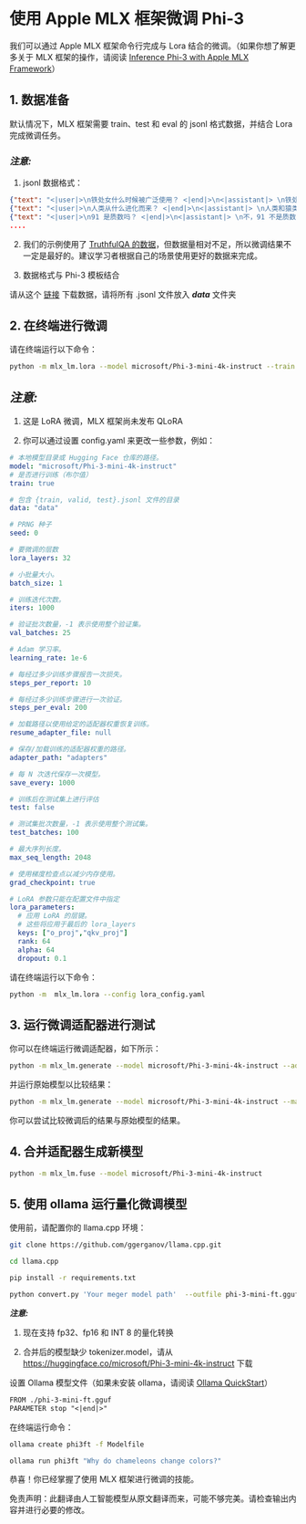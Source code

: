 # **使用 Apple MLX 框架微调 Phi-3**

我们可以通过 Apple MLX 框架命令行完成与 Lora 结合的微调。（如果你想了解更多关于 MLX 框架的操作，请阅读 [Inference Phi-3 with Apple MLX Framework](../03.Inference/MLX_Inference.md)）

## **1. 数据准备**

默认情况下，MLX 框架需要 train、test 和 eval 的 jsonl 格式数据，并结合 Lora 完成微调任务。

### ***注意:***

1. jsonl 数据格式：

```json
{"text": "<|user|>\n铁处女什么时候被广泛使用？ <|end|>\n<|assistant|> \n铁处女从未被广泛使用 <|end|>"}
{"text": "<|user|>\n人类从什么进化而来？ <|end|>\n<|assistant|> \n人类和猿类有共同的祖先 <|end|>"}
{"text": "<|user|>\n91 是质数吗？ <|end|>\n<|assistant|> \n不，91 不是质数 <|end|>"}
....
```

2. 我们的示例使用了 [TruthfulQA 的数据](https://github.com/sylinrl/TruthfulQA/blob/main/TruthfulQA.csv)，但数据量相对不足，所以微调结果不一定是最好的。建议学习者根据自己的场景使用更好的数据来完成。

3. 数据格式与 Phi-3 模板结合

请从这个 [链接](../../../../code/04.Finetuning/mlx) 下载数据，请将所有 .jsonl 文件放入 ***data*** 文件夹

## **2. 在终端进行微调**

请在终端运行以下命令：

```bash
python -m mlx_lm.lora --model microsoft/Phi-3-mini-4k-instruct --train --data ./data --iters 1000 
```

## ***注意:***

1. 这是 LoRA 微调，MLX 框架尚未发布 QLoRA

2. 你可以通过设置 config.yaml 来更改一些参数，例如：

```yaml
# 本地模型目录或 Hugging Face 仓库的路径。
model: "microsoft/Phi-3-mini-4k-instruct"
# 是否进行训练（布尔值）
train: true

# 包含 {train, valid, test}.jsonl 文件的目录
data: "data"

# PRNG 种子
seed: 0

# 要微调的层数
lora_layers: 32

# 小批量大小。
batch_size: 1

# 训练迭代次数。
iters: 1000

# 验证批次数量，-1 表示使用整个验证集。
val_batches: 25

# Adam 学习率。
learning_rate: 1e-6

# 每经过多少训练步骤报告一次损失。
steps_per_report: 10

# 每经过多少训练步骤进行一次验证。
steps_per_eval: 200

# 加载路径以使用给定的适配器权重恢复训练。
resume_adapter_file: null

# 保存/加载训练的适配器权重的路径。
adapter_path: "adapters"

# 每 N 次迭代保存一次模型。
save_every: 1000

# 训练后在测试集上进行评估
test: false

# 测试集批次数量，-1 表示使用整个测试集。
test_batches: 100

# 最大序列长度。
max_seq_length: 2048

# 使用梯度检查点以减少内存使用。
grad_checkpoint: true

# LoRA 参数只能在配置文件中指定
lora_parameters:
  # 应用 LoRA 的层键。
  # 这些将应用于最后的 lora_layers
  keys: ["o_proj","qkv_proj"]
  rank: 64
  alpha: 64
  dropout: 0.1
```

请在终端运行以下命令：

```bash
python -m  mlx_lm.lora --config lora_config.yaml
```

## **3. 运行微调适配器进行测试**

你可以在终端运行微调适配器，如下所示：

```bash
python -m mlx_lm.generate --model microsoft/Phi-3-mini-4k-instruct --adapter-path ./adapters --max-token 2048 --prompt "Why do chameleons change colors? " --eos-token "<|end|>"    
```

并运行原始模型以比较结果：

```bash
python -m mlx_lm.generate --model microsoft/Phi-3-mini-4k-instruct --max-token 2048 --prompt "Why do chameleons change colors? " --eos-token "<|end|>"    
```

你可以尝试比较微调后的结果与原始模型的结果。

## **4. 合并适配器生成新模型**

```bash
python -m mlx_lm.fuse --model microsoft/Phi-3-mini-4k-instruct
```

## **5. 使用 ollama 运行量化微调模型**

使用前，请配置你的 llama.cpp 环境：

```bash
git clone https://github.com/ggerganov/llama.cpp.git

cd llama.cpp

pip install -r requirements.txt

python convert.py 'Your meger model path'  --outfile phi-3-mini-ft.gguf --outtype f16 
```

***注意:***

1. 现在支持 fp32、fp16 和 INT 8 的量化转换

2. 合并后的模型缺少 tokenizer.model，请从 https://huggingface.co/microsoft/Phi-3-mini-4k-instruct 下载

设置 Ollama 模型文件（如果未安装 ollama，请阅读 [Ollama QuickStart](../02.QuickStart/Ollama_QuickStart.md)）

```txt
FROM ./phi-3-mini-ft.gguf
PARAMETER stop "<|end|>"
```

在终端运行命令：

```bash
ollama create phi3ft -f Modelfile 

ollama run phi3ft "Why do chameleons change colors?" 
```

恭喜！你已经掌握了使用 MLX 框架进行微调的技能。

免责声明：此翻译由人工智能模型从原文翻译而来，可能不够完美。请检查输出内容并进行必要的修改。